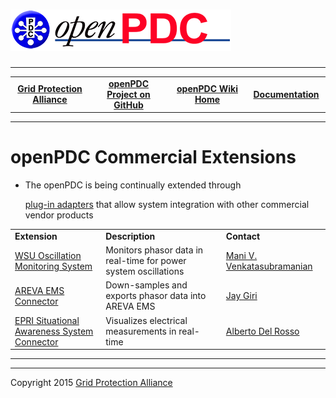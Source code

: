 

<html lang="en" xmlns="http://www.w3.org/1999/xhtml">

<head>

<meta charset="utf-8" />

<title>Extensions</title>



<!--HtmlToGmd.Head-->



<!--/HtmlToGmd.Head-->

</head>

<body>

<h1><a href="https://github.com/GridProtectionAlliance/openPDC/blob/master/Source/Documentation/wiki/openPDC_Home.md"><img src="https://github.com/GridProtectionAlliance/openPDC/blob/master/Source/Documentation/wiki/openPDC_Logo.png" alt="The Open Source Phasor Data Concentrator" /></a></h1>

<hr />

<!--HtmlToGmd.Body-->

<div id="NavigationMenu">

<table style="width: 100%; border-collapse: collapse; border: 0px solid gray;">

<tr>

<td style="width: 25%; text-align:center;"><b><a href="http://www.gridprotectionalliance.org">Grid Protection Alliance</a></b></td>

<td style="width: 25%; text-align:center;"><b><a href="https://github.com/GridProtectionAlliance/openPDC">openPDC Project on GitHub</a></b></td>

<td style="width: 25%; text-align:center;"><b><a href="https://github.com/GridProtectionAlliance/openPDC/blob/master/Documentation/wiki/openPDC_Home.md">openPDC Wiki Home</a></b></td>

<td style="width: 25%; text-align:center;"><b><a href="https://github.com/GridProtectionAlliance/openPDC/blob/master/Documentation/wiki/openPDC_Documentation_Home.md">Documentation</a></b></td>

</tr>

</table>

</div>

<hr />

<!--/HtmlToGmd.Body-->



<div class="WikiContent">

<div class="wikidoc">

<h1>openPDC Commercial Extensions</h1>

<ul>

<li>The openPDC is being continually extended through <a href="http://openpdc.codeplex.com/wikipage?title=Custom%20Adapter&referringTitle=Extensions">

plug-in adapters</a> that allow system integration with other commercial vendor products</li></ul>

<table>

<tbody>

<tr>

<td><b>Extension</b> </td>

<td><b>Description</b> </td>

<td><b>Contact</b> </td>

</tr>

<tr>

<td><a href="http://www.naspi.org/meetings/workgroup/2009_october/presentations/kobet_tva_oscillation_monitoring_tools_20091008.pdf">WSU Oscillation Monitoring System</a>

</td>

<td>Monitors phasor data in real-time for power system oscillations </td>

<td><a href="mailto:mani@eecs.wsu.edu">Mani V. Venkatasubramanian</a> </td>

</tr>

<tr>

<td><a href="http://www.areva-td.com/solutions/US_1095_Energy%20Management%20Systems.html">AREVA EMS Connector</a>

</td>

<td>Down-samples and exports phasor data into AREVA EMS </td>

<td><a href="mailto:jay.giri@areva-td.com">Jay Giri</a> </td>

</tr>

<tr>

<td><a href="http://www.naspi.org/meetings/workgroup/2009_october/presentations/zhang_epri_wapsv_20091008.pdf">EPRI Situational Awareness System Connector</a>

</td>

<td>Visualizes electrical measurements in real-time </td>

<td><a href="mailto: adelrosso@epri.com">Alberto Del Rosso</a> </td>

</tr>

</tbody>

</table>

</div>

</div>

<div id="footer">

<hr />



</div>



<!--HtmlToGmd.Foot-->

<div id="copyright">

<hr />

Copyright 2015 <a href="http://www.gridprotectionoalliance.org">Grid Protection Alliance</a>

</div>

<!--/HtmlToGmd.Foot-->

</body>

</html>


